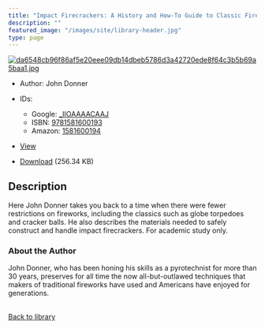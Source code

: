 ```yaml
---
title: "Impact Firecrackers: A History and How-To Guide to Classic Fireworks"
description: ""
featured_image: "/images/site/library-header.jpg"
type: page
---
```


<a href="https://drive.google.com/file/d/1ajgkF1XEVhOhmoIvTOQXEqj6M3BeVAWX/view" target="_blank">![da6548cb96f86af5e20eee09db14dbeb5786d3a42720ede8f64c3b5b69a5baa1.jpg](/images/library/da6548cb96f86af5e20eee09db14dbeb5786d3a42720ede8f64c3b5b69a5baa1.jpg)</a>
* Author: John Donner
* IDs:
  * Google: <a href="https://books.google.com/books?id=_IIOAAAACAAJ" target="_blank">_IIOAAAACAAJ</a>
  * ISBN: <a href="https://www.worldcat.org/isbn/9781581600193" target="_blank">9781581600193</a>
  * Amazon: <a href="https://www.amazon.com/dp/1581600194" target="_blank">1581600194</a>
* <a href="https://drive.google.com/file/d/1ajgkF1XEVhOhmoIvTOQXEqj6M3BeVAWX/view" target="_blank">View</a>

* [Download](https://drive.google.com/uc?export=download&id=1ajgkF1XEVhOhmoIvTOQXEqj6M3BeVAWX) (256.34 KB)

## Description<div>
<p>Here John Donner takes you back to a time when there were fewer restrictions on fireworks, including the classics such as globe torpedoes and cracker balls. He also describes the materials needed to safely construct and handle impact firecrackers. For academic study only.</p>
<h3>About the Author</h3>
<p>John Donner, who has been honing his skills as a pyrotechnist for more than 30 years, preserves for all time the now all-but-outlawed techniques that makers of traditional fireworks have used and Americans have enjoyed for generations.</p></div>

<br />[Back to library](/library/)
